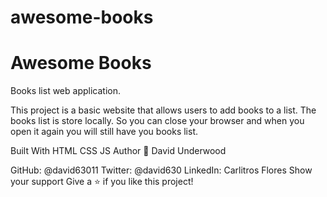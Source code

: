 # awesome-books

# Awesome Books

Books list web application.

This project is a basic website that allows users to add books to a list. The books list is store locally. So you can close your browser and when you open it again you will still have you books list.

Built With
HTML
CSS
JS
Author
👤 David Underwood

GitHub: @david63011
Twitter: @david630
LinkedIn: Carlitros Flores
Show your support
Give a ⭐️ if you like this project!
